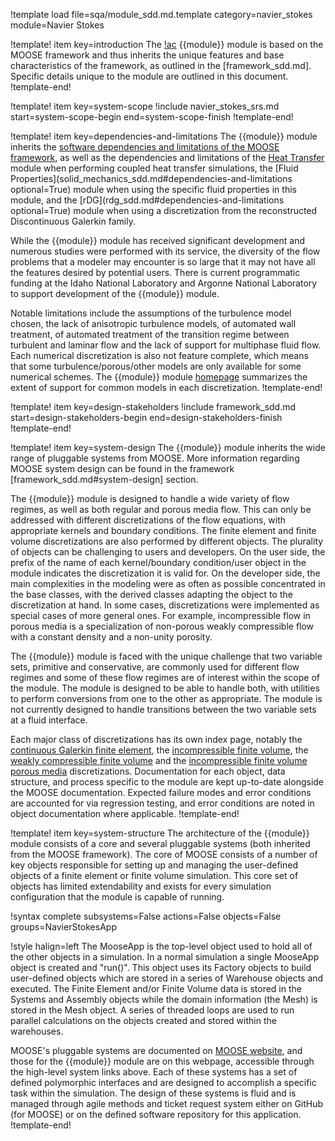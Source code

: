 !template load file=sqa/module_sdd.md.template category=navier_stokes module=Navier Stokes

!template! item key=introduction
The [!ac](MOOSE) {{module}} module is based on the MOOSE framework and thus inherits
the unique features and base characteristics of the framework, as outlined in the [framework_sdd.md].
Specific details unique to the module are outlined in this document.
!template-end!

!template! item key=system-scope
!include navier_stokes_srs.md start=system-scope-begin end=system-scope-finish
!template-end!

!template! item key=dependencies-and-limitations
The {{module}} module inherits the
[software dependencies and limitations of the MOOSE framework](framework_sdd.md#dependencies-and-limitations),
as well as the dependencies and limitations of the [Heat Transfer](heat_transfer_sdd.md#dependencies-and-limitations) module
when performing coupled heat transfer simulations, the [Fluid Properties](solid_mechanics_sdd.md#dependencies-and-limitations optional=True) module
when using the specific fluid properties in this module, and the [rDG](rdg_sdd.md#dependencies-and-limitations optional=True) module
when using a discretization from the reconstructed Discontinuous Galerkin family.

While the {{module}} module has received significant development and numerous studies were performed with its service,
the diversity of the flow problems that a modeler may encounter is so large that it may not have all the features desired by potential users.
There is current programmatic funding at the Idaho National Laboratory and Argonne National Laboratory to support
development of the {{module}} module.

Notable limitations include the assumptions of the turbulence model chosen, the lack of anisotropic turbulence models, of
automated wall treatment, of automated treatment of the transition regime between turbulent and laminar flow and
the lack of support for multiphase fluid flow. Each numerical discretization is also not feature complete,
which means that some turbulence/porous/other models are only available for some numerical schemes. The {{module}} module [homepage](navier_stokes/index.md)
summarizes the extent of support for common models in each discretization.
!template-end!

!template! item key=design-stakeholders
!include framework_sdd.md start=design-stakeholders-begin end=design-stakeholders-finish
!template-end!

!template! item key=system-design
The {{module}} module inherits the wide range of pluggable systems from MOOSE. More
information regarding MOOSE system design can be found in the framework [framework_sdd.md#system-design]
section.

The {{module}} module is designed to handle a wide variety of flow regimes, as well as both regular and porous media flow.
This can only be addressed with different discretizations of the flow equations, with appropriate kernels and boundary conditions.
The finite element and finite volume discretizations are also performed by different objects. The plurality of
objects can be challenging to users and developers. On the user side, the prefix of the name of each kernel/boundary condition/user object
in the module indicates the discretization it is valid for. On the developer side, the main complexities in the modeling were
as often as possible concentrated in the base classes, with the derived classes adapting the object to the discretization at hand.
In some cases, discretizations were implemented as special cases of more general ones. For example, incompressible flow in porous
media is a specialization of non-porous weakly compressible flow with a constant density and a non-unity porosity.

The {{module}} module is faced with the unique challenge that two variable sets, primitive and conservative,
are commonly used for different flow regimes and some of these flow regimes are of interest within the scope of the module.
The module is designed to be able to handle both, with utilities to perform conversions from one to the
other as appropriate. The module is not currently designed to handle transitions between the two variable sets at a fluid interface.

Each major class of discretizations has its own index page, notably the [continuous Galerkin finite element](navier_stokes/cgfe.md),
the [incompressible finite volume](navier_stokes/insfv.md), the [weakly compressible finite volume](navier_stokes/wcnsfv.md)
and the [incompressible finite volume porous media](navier_stokes/pinsfv.md) discretizations.
Documentation for each object, data structure, and process specific to the
module are kept up-to-date alongside the MOOSE documentation. Expected failure
modes and error conditions are accounted for via regression testing, and error
conditions are noted in object documentation where applicable.
!template-end!

!template! item key=system-structure
The architecture of the {{module}} module consists of a core and several pluggable systems (both
inherited from the MOOSE framework). The core of MOOSE consists of a number of key objects responsible
for setting up and managing the user-defined objects of a finite element or
finite volume simulation. This core set of
objects has limited extendability and exists for every simulation configuration that the module is
capable of running.

!syntax complete subsystems=False actions=False objects=False groups=NavierStokesApp

!style halign=left
The MooseApp is the top-level object used to hold all of the other objects in a simulation. In a
normal simulation a single MooseApp object is created and "run()". This object uses its Factory
objects to build user-defined objects which are stored in a series of Warehouse objects and
executed. The Finite Element and/or Finite Volume data is stored in the Systems and Assembly objects while the domain
information (the Mesh) is stored in the Mesh object. A series of threaded loops are used to run
parallel calculations on the objects created and stored within the warehouses.

MOOSE's pluggable systems are documented on [MOOSE website](https://mooseframework.inl.gov), and those
for the {{module}} module are on this webpage, accessible through the high-level system links above.
Each of these systems has a set of defined polymorphic interfaces and are designed to accomplish a
specific task within the simulation. The design of these systems is fluid and is managed through agile
methods and ticket request system either on GitHub (for MOOSE) or on the defined software repository
for this application.
!template-end!
